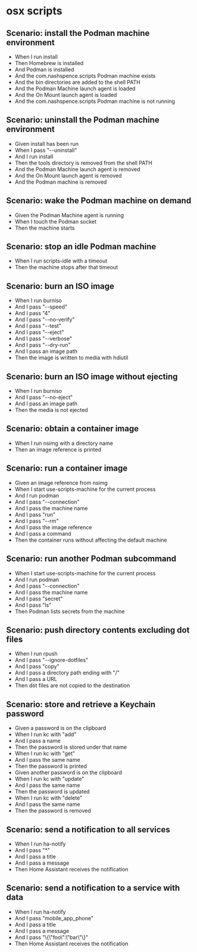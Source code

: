 # osx scripts

## Scenario: install the Podman machine environment
* When I run install
* Then Homebrew is installed
* And Podman is installed
* And the com.nashspence.scripts Podman machine exists
* And the bin directories are added to the shell PATH
* And the Podman Machine launch agent is loaded
* And the On Mount launch agent is loaded
* And the com.nashspence.scripts Podman machine is not running

## Scenario: uninstall the Podman machine environment
* Given install has been run
* When I pass "--uninstall"
* And I run install
* Then the tools directory is removed from the shell PATH
* And the Podman Machine launch agent is removed
* And the On Mount launch agent is removed
* And the Podman machine is removed

## Scenario: wake the Podman machine on demand
* Given the Podman Machine agent is running
* When I touch the Podman socket
* Then the machine starts

## Scenario: stop an idle Podman machine
* When I run scripts-idle with a timeout
* Then the machine stops after that timeout

## Scenario: burn an ISO image
* When I run burniso
* And I pass "--speed"
* And I pass "4"
* And I pass "--no-verify"
* And I pass "--test"
* And I pass "--eject"
* And I pass "--verbose"
* And I pass "--dry-run"
* And I pass an image path
* Then the image is written to media with hdiutil

## Scenario: burn an ISO image without ejecting
* When I run burniso
* And I pass "--no-eject"
* And I pass an image path
* Then the media is not ejected

## Scenario: obtain a container image
* When I run nsimg with a directory name
* Then an image reference is printed

## Scenario: run a container image
* Given an image reference from nsimg
* When I start use-scripts-machine for the current process
* And I run podman
* And I pass "--connection"
* And I pass the machine name
* And I pass "run"
* And I pass "--rm"
* And I pass the image reference
* And I pass a command
* Then the container runs without affecting the default machine

## Scenario: run another Podman subcommand
* When I start use-scripts-machine for the current process
* And I run podman
* And I pass "--connection"
* And I pass the machine name
* And I pass "secret"
* And I pass "ls"
* Then Podman lists secrets from the machine

## Scenario: push directory contents excluding dot files
* When I run rpush
* And I pass "--ignore-dotfiles"
* And I pass "copy"
* And I pass a directory path ending with "/"
* And I pass a URL
* Then dot files are not copied to the destination

## Scenario: store and retrieve a Keychain password
* Given a password is on the clipboard
* When I run kc with "add"
* And I pass a name
* Then the password is stored under that name
* When I run kc with "get"
* And I pass the same name
* Then the password is printed
* Given another password is on the clipboard
* When I run kc with "update"
* And I pass the same name
* Then the password is updated
* When I run kc with "delete"
* And I pass the same name
* Then the password is removed

## Scenario: send a notification to all services
* When I run ha-notify
* And I pass "*"
* And I pass a title
* And I pass a message
* Then Home Assistant receives the notification

## Scenario: send a notification to a service with data
* When I run ha-notify
* And I pass "mobile_app_phone"
* And I pass a title
* And I pass a message
* And I pass "\\{\\\"foo\\\":\\\"bar\\\"\\}"
* Then Home Assistant receives the notification
